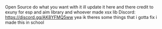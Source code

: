 Open Source do what you want with it ill update it here and there credit to exuny for esp and aim library and whoever made xsx lib 
Discord: https://discord.gg/AK8YFMQ5ww
yea ik theres some things that i gotta fix i made this in school
